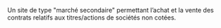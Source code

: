 Un site de type "marché secondaire" permettant l’achat et la vente des contrats
relatifs aux titres/actions de sociétés non cotées.
